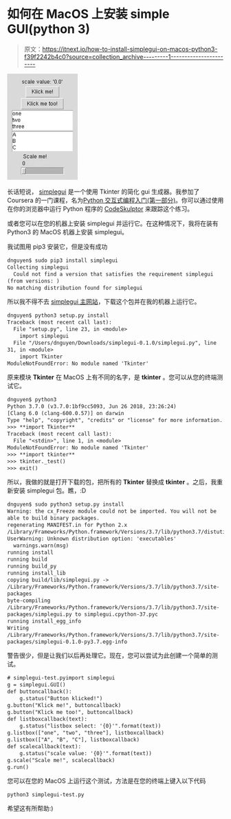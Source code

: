 # 如何在 MacOS 上安装 simple GUI(python 3)

> 原文：<https://itnext.io/how-to-install-simplegui-on-macos-python3-f39f2242b4c0?source=collection_archive---------1----------------------->

![](img/16b6a1ed70a851acc7083a67c202732b.png)

长话短说， [simplegui](http://florian-berger.de/en/software/simplegui/) 是一个使用 Tkinter 的简化 gui 生成器。我参加了 Coursera 的一门课程，名为[Python 交互式编程入门(第一部分)](https://www.coursera.org/learn/interactive-python-1)。你可以通过使用在你的浏览器中运行 Python 程序的 [CodeSkulptor](http://www.codeskulptor.org/) 来跟踪这个练习。

或者您可以在您的机器上安装 simplegui 并运行它。在这种情况下，我将在装有 Python3 的 MacOS 机器上安装 simplegui。

我试图用 pip3 安装它，但是没有成功

```
dnguyen$ sudo pip3 install simplegui
Collecting simplegui
  Could not find a version that satisfies the requirement simplegui (from versions: )
No matching distribution found for simplegui
```

所以我不得不去 [simplegui 主网站](http://florian-berger.de/en/software/simplegui/)，下载这个包并在我的机器上运行它。

```
dnguyen$ python3 setup.py install
Traceback (most recent call last):
  File "setup.py", line 23, in <module>
    import simplegui
  File "/Users/dnguyen/Downloads/simplegui-0.1.0/simplegui.py", line 31, in <module>
    import Tkinter
ModuleNotFoundError: No module named 'Tkinter'
```

原来模块 **Tkinter** 在 MacOS 上有不同的名字，是 **tkinter** 。您可以从您的终端测试它。

```
dnguyen$ python3
Python 3.7.0 (v3.7.0:1bf9cc5093, Jun 26 2018, 23:26:24) 
[Clang 6.0 (clang-600.0.57)] on darwin
Type "help", "copyright", "credits" or "license" for more information.
>>> **import Tkinter**
Traceback (most recent call last):
  File "<stdin>", line 1, in <module>
ModuleNotFoundError: No module named 'Tkinter'
>>> **import tkinter**
>>> tkinter._test()
>>> exit()
```

所以，我做的就是打开下载的包，把所有的 **Tkinter** 替换成 **tkinter** 。之后，我重新安装 simplegui 包。瞧，:D

```
dnguyen$ sudo python3 setup.py install
Warning: the cx_Freeze module could not be imported. You will not be able to build binary packages.
regenerating MANIFEST.in for Python 2.x
/Library/Frameworks/Python.framework/Versions/3.7/lib/python3.7/distutils/dist.py:274: UserWarning: Unknown distribution option: 'executables'
  warnings.warn(msg)
running install
running build
running build_py
running install_lib
copying build/lib/simplegui.py -> /Library/Frameworks/Python.framework/Versions/3.7/lib/python3.7/site-packages
byte-compiling /Library/Frameworks/Python.framework/Versions/3.7/lib/python3.7/site-packages/simplegui.py to simplegui.cpython-37.pyc
running install_egg_info
Writing /Library/Frameworks/Python.framework/Versions/3.7/lib/python3.7/site-packages/simplegui-0.1.0-py3.7.egg-info
```

警告很少，但是让我们以后再处理它。现在，您可以尝试为此创建一个简单的测试。

```
# simplegui-test.pyimport simplegui
g = simplegui.GUI()
def buttoncallback():
    g.status("Button klicked!")
g.button("Klick me!", buttoncallback)
g.button("Klick me too!", buttoncallback)
def listboxcallback(text):
    g.status("listbox select: '{0}'".format(text))
g.listbox(["one", "two", "three"], listboxcallback)
g.listbox(["A", "B", "C"], listboxcallback)
def scalecallback(text):
    g.status("scale value: '{0}'".format(text))
g.scale("Scale me!", scalecallback)
g.run()
```

您可以在您的 MacOS 上运行这个测试，方法是在您的终端上键入以下代码

```
python3 simplegui-test.py
```

希望这有所帮助:)
